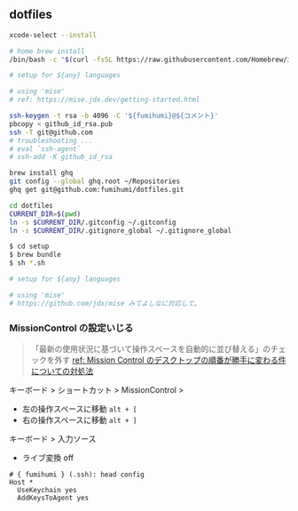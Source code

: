 ## dotfiles

```bash
xcode-select --install

# home brew install
/bin/bash -c "$(curl -fsSL https://raw.githubusercontent.com/Homebrew/install/master/install.sh)"
```

```bash
# setup for ${any} languages

# using 'mise'
# ref: https://mise.jdx.dev/getting-started.html
```

```bash
ssh-keygen -t rsa -b 4096 -C '${fumihumi}@${コメント}'
pbcopy < github_id_rsa.pub
ssh -T git@github.com
# troubleshooting ...
# eval `ssh-agent`
# ssh-add -K github_id_rsa
```

```bash
brew install ghq
git config --global ghq.root ~/Repositories
ghq get git@github.com:fumihumi/dotfiles.git

cd dotfiles
CURRENT_DIR=$(pwd)
ln -s $CURRENT_DIR/.gitconfig ~/.gitconfig
ln -s $CURRENT_DIR/.gitignore_global ~/.gitignore_global

$ cd setup
$ brew bundle
$ sh *.sh
```

```bash
# setup for ${any} languages

# using 'mise'
# https://github.com/jdx/mise みてよしなに対応して。
```

### MissionControl の設定いじる

> 「最新の使用状況に基づいて操作スペースを自動的に並び替える」のチェックを外す
> [ref: Mission Control のデスクトップの順番が勝手に変わる件についての対処法](https://qiita.com/ayies128/items/f036ba7d89444b3b71f0)

キーボード > ショートカット > MissionControl >

- 左の操作スペースに移動 `alt + [`
- 右の操作スペースに移動 `alt + ]`

キーボード > 入力ソース

- ライブ変換 off

```shell
# { fumihumi } (.ssh): head config
Host *
  UseKeychain yes
  AddKeysToAgent yes

```
